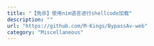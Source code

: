 ```yaml
---
title: "【免杀】使用nim语言进行shellcode加载"
description: ""
url: "https://github.com/M-Kings/BypassAv-web"
category: "Miscellaneous"
---
```

